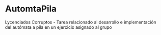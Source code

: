 # AutomtaPila
Lycenciados Corruptos - Tarea relacionado al desarrollo e implementación del autómata a pila en un ejercicio asignado al grupo
